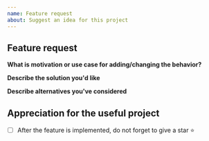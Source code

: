 ```yaml
---
name: Feature request
about: Suggest an idea for this project
---
```


<!-- If you delete this template this issue is very likely to be closed. -->

## Feature request

**What is motivation or use case for adding/changing the behavior?**
<!-- A clear and concise description of what the problem is. Ex. I'm always frustrated when [...] -->

**Describe the solution you'd like**
<!-- A clear and concise description of what you want to happen. -->


**Describe alternatives you've considered**
<!-- A clear and concise description of any alternative solutions or features you've considered. -->

## Appreciation for the useful project

- [ ] After the feature is implemented, do not forget to give a star ⭐
